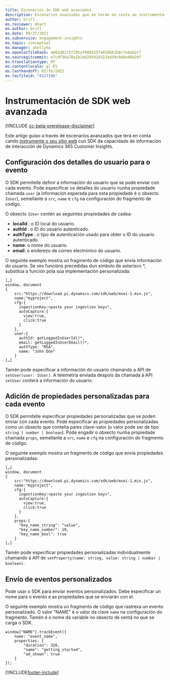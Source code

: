 ```yaml
---
title: Escenarios de SDK web avanzados
description: Escenarios avanzados que se terán en conta ao instrumentar o seu sitio web cun SDK.
author: britl
ms.reviewer: mhart
ms.author: britl
ms.date: 09/27/2021
ms.subservice: engagement-insights
ms.topic: conceptual
ms.manager: shellyha
ms.openlocfilehash: a083d8215f295af0884257a016b62b8c7e4ab2c7
ms.sourcegitcommit: e7cdf36a78a2b1dd2850183224d39c8dde46b26f
ms.translationtype: MT
ms.contentlocale: gl-ES
ms.lasthandoff: 02/16/2022
ms.locfileid: "8227196"
---
```

# <a name="advanced-web-sdk-instrumentation"></a>Instrumentación de SDK web avanzada

[!INCLUDE [cc-beta-prerelease-disclaimer](includes/cc-beta-prerelease-disclaimer.md)]

Este artigo guíao a través de escenarios avanzados que terá en conta cando [instrumente o seu sitio web](instrument-website.md) cun SDK da capacidade de información de interacción de Dynamics 365 Customer Insights.

## <a name="setting-user-details-for-your-event"></a>Configuración dos detalles do usuario para o evento

O SDK permítelle definir a información do usuario que se pode enviar con cada evento. Pode especificar os detalles do usuario nunha propiedade chamada `user` (a información esperada para esta propiedade é o obxecto `IUser`), semellante a `src`, `name` e `cfg` na configuración do fragmento de código.

O obxecto `IUser` contén as seguintes propiedades de cadea:

- **localId** : o ID local do usuario.
- **authId** : o ID do usuario autenticado.
- **authType** : o tipo de autenticación usado para obter o ID do usuario autenticado.
- **name**: o nome do usuario.
- **email**: o enderezo de correo electrónico do usuario.

O seguinte exemplo mostra un fragmento de código que envía información do usuario. Se ves funcións precedidas dun símbolo de asterisco *, substitúa a función pola súa implementación personalizada:

```
[…]
window, document
{
    src:"https://download.pi.dynamics.com/sdk/web/msei-1.min.js",
    name:"myproject",
    cfg:{
      ingestionKey:<paste your ingestion key>",
      autoCapture:{
        view:true,
        click:true
      }
    },
    user:{
      authId: getLoggedInUserId()*,
      email: getLoggedInUserEmail()*,
      authType: "MSA",
      name: "John Doe"
    }
[…]
```

Tamén pode especificar a información do usuario chamando a API de `setUser(user: IUser)`. A telemetría enviada despois da chamada á API `setUser` conterá a información do usuario.

## <a name="adding-custom-properties-for-each-event"></a>Adición de propiedades personalizadas para cada evento

O SDK permítelle especificar propiedades personalizadas que se poden enviar con cada evento. Pode especificar as propiedades personalizadas como un obxecto que conteña pares clave-valor (o valor pode ser de tipo `string | number | boolean`). Pode engadir o obxecto nunha propiedade chamada `props`, semellante a `src`, `name` e `cfg` na configuración do fragmento de código.

O seguinte exemplo mostra un fragmento de código que envía propiedades personalizadas:

```
[…]
window, document
{
    src:"https://download.pi.dynamics.com/sdk/web/msei-1.min.js",
    name:"myproject",
    cfg:{
      ingestionKey:<paste your ingestion key>",
      autoCapture:{
        view:true,
        click:true
      }
    },
    props:{
      "key_name_string": "value",
      "key_name_number": 10,
      "key_name_bool": true
    }
[…]
```

Tamén pode especificar propiedades personalizadas individualmente chamando á API de `setProperty(name: string, value: string | number | boolean)`.

## <a name="sending-custom-events"></a>Envío de eventos personalizados

Pode usar o SDK para enviar eventos personalizados. Debe especificar un nome para o evento e as propiedades que se enviarán con el.

O seguinte exemplo mostra un fragmento de código que rastrexa un evento personalizado. O valor "NAME" é o valor da clave `name` na configuración do fragmento. Tamén é o nome da variable no obxecto de ventá no que se carga o SDK.

```
window["NAME"].trackEvent({
    name: "event_name",
    properties: {
        "duration": 320,
        "name": "getting_started",
        "ad_shown": true
    }
});
```


[!INCLUDE[footer-include](../includes/footer-banner.md)]
